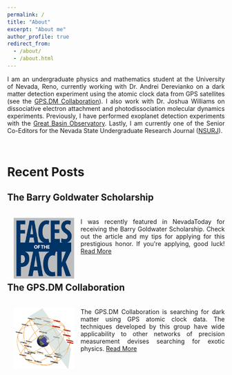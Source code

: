 ```yaml
---
permalink: /
title: "About"
excerpt: "About me"
author_profile: true
redirect_from: 
  - /about/
  - /about.html
---
```

<p align="justify">
I am an undergraduate physics and mathematics student at the University of Nevada, Reno, currently working with Dr. Andrei Derevianko on a dark matter detection experiment using the atomic clock data from GPS satellites (see the <a href="http://www.dereviankogroup.com/">GPS.DM Collaboration</a>). I also work with Dr. Joshua Williams on dissociative electron attachment and photodissociation molecular dynamics experiments. Previously, I have performed exoplanet detection experiments with the <a href="http://www.greatbasinobservatory.org/">Great Basin Observatory</a>. Lastly, I am currently one of the Senior Co-Editors for the Nevada State Undergraduate Research Journal (<a href="http://www.nsurj.com/">NSURJ</a>).
</p>
<br>

Recent Posts
======
<h2>The Barry Goldwater Scholarship</h2>
<div align="justify">
<br/><img src='/images/facesofthepack.jpg' width='140' height='140' align='left' hspace="15"> I was recently featured in NevadaToday for receiving the Barry Goldwater Scholarship. Check out the article and my tips for applying for this prestigious honor. If you're applying, good luck! <a href="https://gpanelli.github.io/posts/2019/08/facesofthepack/">Read More</a>
</div>
<br>
<br>

<h2>The GPS.DM Collaboration</h2>
<div align="justify">
<br/><img src='/images/gpsdm.jpg' width='140' height='140' align='left' hspace="15"> The GPS.DM Collaboration is searching for dark matter using GPS atomic clock data. The techniques developed by this group have wide applicability to other networks of precision measurement devises searching for exotic physics. <a href="https://gpanelli.github.io/posts/2019/07/GPSDM/">Read More</a>
</div>



<!-- {% include base_path %}
{% capture written_year %}'None'{% endcapture %}
{% for post in site.posts %}
  {% capture year %}{{ post.date | date: '%Y' }}{% endcapture %}
  {% include archive-single.html %}
{% endfor %} -->
